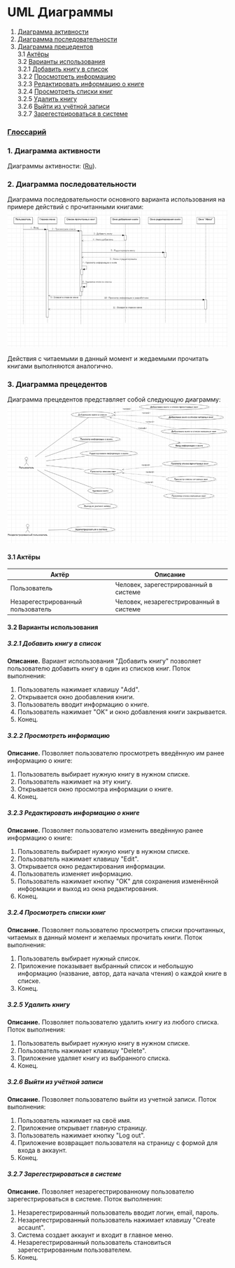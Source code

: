 # UML Диаграммы
1. [Диаграмма активности](#1)
2. [Диаграмма последовательности](#3)
3. [Диаграмма прецедентов](#3)<br>
3.1 [Актёры](#3.1)<br>
3.2 [Варианты использования](#3.2)<br>
3.2.1 [Добавить книгу в список](#3.2.1)<br>
3.2.2 [Просмотреть информацию](#3.2.2)<br>
3.2.3 [Редактировать информацию о книге](#3.2.3)<br>
3.2.4 [Просмотреть списки книг](#3.2.4)<br>
3.2.5 [Удалить книгу](#3.2.5)<br>
3.2.6 [Выйти из учётной записи](#3.2.6)<br>
3.2.7 [Зарегестрироваться в системе](#3.2.7)<br>

### [Глоссарий](https://github.com/valevaty98/Insomnia/blob/master/docs/glossary.md)

### 1. Диаграмма активности<a name="1"></a>
Диаграммы активности: ([Ru](https://github.com/valevaty98/Insomnia/blob/master/docs/diagrams/activity/activities.md)).

### 2. Диаграмма последовательности<a name="2"></a>
Диаграмма последовательности основного варианта использования на примере действий с прочитанными книгами:
![Диаграмма последовательности](https://github.com/valevaty98/Insomnia/blob/master/docs/diagrams/sequence/SequenceDiagram.png)

Действия с читаемыми в данный момент и жедаемыми прочитать книгами выполняются аналогично.

### 3. Диаграмма прецедентов<a name="3"></a>
Диаграмма прецедентов представляет собой следующую диаграмму: 
![Use Case](https://github.com/valevaty98/Insomnia/blob/master/docs/diagrams/useCase/UseCaseDiagram.png)
#### 3.1 Актёры<a name="3.1"></a>
Актёр | Описание
--- | ---
Пользователь| Человек, зарегестрированный в системе
Незарегестрированный пользователь | Человек, незарегестрированный в системе

#### 3.2 Варианты использования<a name="3.2"></a>
##### 3.2.1 Добавить книгу в список<a name="3.2.1"></a>
**Описание.** Вариант использования "Добавить книгу" позволяет пользователю добавить книгу в один из списков книг.
Поток выполнения:
1. Пользователь нажимает клавишу "Add".
2. Открывается окно дообавления книги.
3. Пользователь вводит информацию о книге.
4. Пользователь нажимает "OK" и окно добавления книги закрывается.
5. Конец.
##### 3.2.2 Просмотреть информацию<a name="3.2.2"></a>
**Описание.** Позволяет пользователю просмотреть введённую им ранее информацию о книге:
1. Пользователь выбирает нужную книгу в нужном списке.
2. Пользователь нажимает на эту книгу.
3. Открывается окно просмотра информации о книге.
4. Конец.
##### 3.2.3 Редактировать информацию о книге<a name="3.2.3"></a>
**Описание.** Позволяет пользователю изменить введённую ранее информацию о книге:
1. Пользователь выбирает нужную книгу в нужном списке.
2. Пользователь нажимает клавишу "Edit".
3. Открывается окно редактирования информации.
4. Пользователь изменяет информацию.
5. Пользователь нажимает кнопку "OK" для сохранения изменённой информации и выход из окна редактирования. 
6. Конец.
##### 3.2.4 Просмотреть списки книг<a name="3.2.4"></a>
**Описание.** Позволяет пользователю просмотреть списки прочитанных, читаемых в данный момент и желаемых прочитать книги.
Поток выполнения:
1. Пользователь выбирает нужный список.
2. Приложение показывает выбранный список и небольшую информацию (название, автор, дата начала чтения) о каждой книге в списке.
3. Конец.
##### 3.2.5 Удалить книгу<a name="3.2.5"></a>
**Описание.** Позволяет пользователю удалить книгу из любого списка.
Поток выполнения:
1. Пользователь выбирает нужную книгу в нужном списке.
2. Пользователь нажимает клавишу "Delete".
3. Приложение удаляет книгу из выбранного списка.
4. Конец.
##### 3.2.6 Выйти из учётной записи<a name="3.2.6"></a>
**Описание.** Позволяет пользователю выйти из учетной записи.
Поток выполнения:
1. Пользователь нажимает на своё имя.
2. Приложение открывает главную страницу.
3. Пользователь нажимает кнопку "Log out".
4. Приложение возвращает пользователя на страницу с формой для входа в аккаунт.
5. Конец.
##### 3.2.7 Зарегестрироваться в системе<a name="3.2.7"></a>
**Описание.** Позволяет незарегестрированному пользователю зарегестрироваться в системе.
Поток выполнения:
1. Незарегестрированный пользователь вводит логин, email, пароль.
2. Незарегестрированный пользователь нажимает клавишу "Create accaunt".
3. Система создает аккаунт и входит в главное меню.
4. Незарегестрированный пользователь становиться зарегестрированным пользователем.
5. Конец.
